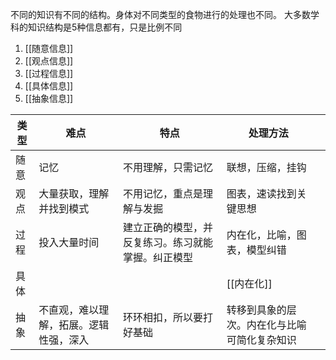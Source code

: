 不同的知识有不同的结构。身体对不同类型的食物进行的处理也不同。
大多数学科的知识结构是5种信息都有，只是比例不同

1. [[随意信息]]
2. [[观点信息]]
3. [[过程信息]]
4. [[具体信息]]
5. [[抽象信息]]

| 类型 | 难点                             | 特点                                               | 处理方法                     |     |
| ---- | -------------------------------- | -------------------------------------------------- | ---------------------------- | --- |
| 随意 | 记忆                             | 不用理解，只需记忆                                 | 联想，压缩，挂钩             |     |
| 观点 | 大量获取，理解并找到模式         | 不用记忆，重点是理解与发掘                         | 图表，速读找到关键思想       |     |
| 过程 | 投入大量时间                     | 建立正确的模型，并反复练习。练习就能掌握。纠正模型 | 内在化，比喻，图表，模型纠错 |     |
| 具体 |                                  |                                                    | [[内在化]]                   |     |
| 抽象 | 不直观，难以理解，拓展。逻辑性强，深入 |      环环相扣，所以要打好基础                                              | 转移到具象的层次。内在化与比喻可简化复杂知识                             |     |

